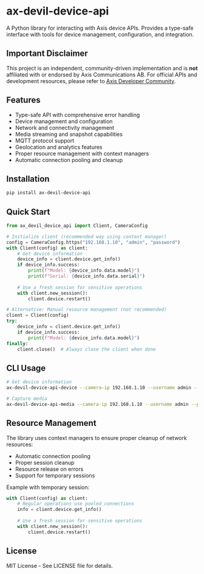 # ax-devil-device-api

A Python library for interacting with Axis device APIs. Provides a type-safe interface with tools for device management, configuration, and integration.

## Important Disclaimer

This project is an independent, community-driven implementation and is **not** affiliated with or endorsed by Axis Communications AB. For official APIs and development resources, please refer to [Axis Developer Community](https://www.axis.com/en-us/developer).

## Features

- Type-safe API with comprehensive error handling
- Device management and configuration
- Network and connectivity management
- Media streaming and snapshot capabilities
- MQTT protocol support
- Geolocation and analytics features
- Proper resource management with context managers
- Automatic connection pooling and cleanup

## Installation

```bash
pip install ax-devil-device-api
```

## Quick Start

```python
from ax_devil_device_api import Client, CameraConfig

# Initialize client (recommended way using context manager)
config = CameraConfig.https("192.168.1.10", "admin", "password")
with Client(config) as client:
    # Get device information
    device_info = client.device.get_info()
    if device_info.success:
        print(f"Model: {device_info.data.model}")
        print(f"Serial: {device_info.data.serial}")
        
    # Use a fresh session for sensitive operations
    with client.new_session():
        client.device.restart()

# Alternative: Manual resource management (not recommended)
client = Client(config)
try:
    device_info = client.device.get_info()
    if device_info.success:
        print(f"Model: {device_info.data.model}")
finally:
    client.close()  # Always close the client when done
```

## CLI Usage

```bash
# Get device information
ax-devil-device-api-device --camera-ip 192.168.1.10 --username admin --password secret info

# Capture media
ax-devil-device-api-media --camera-ip 192.168.1.10 --username admin --password secret --output image.jpg capture
```

## Resource Management

The library uses context managers to ensure proper cleanup of network resources:
- Automatic connection pooling
- Proper session cleanup
- Resource release on errors
- Support for temporary sessions

Example with temporary session:
```python
with Client(config) as client:
    # Regular operations use pooled connections
    info = client.device.get_info()
    
    # Use a fresh session for sensitive operations
    with client.new_session():
        client.device.restart()
```

## License

MIT License - See LICENSE file for details.